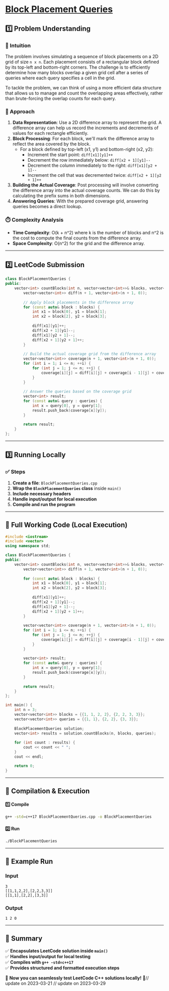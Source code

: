 # **[Block Placement Queries](https://leetcode.com/problems/block-placement-queries/description/)**  

## **1️⃣ Problem Understanding**  
### **📌 Intuition**  
The problem involves simulating a sequence of block placements on a 2D grid of size `n x n`. Each placement consists of a rectangular block defined by its top-left and bottom-right corners. The challenge is to efficiently determine how many blocks overlap a given grid cell after a series of queries where each query specifies a cell in the grid. 

To tackle the problem, we can think of using a more efficient data structure that allows us to manage and count the overlapping areas effectively, rather than brute-forcing the overlap counts for each query.

### **🚀 Approach**  
1. **Data Representation**: Use a 2D difference array to represent the grid. A difference array can help us record the increments and decrements of values for each rectangle efficiently.
2. **Block Processing**: For each block, we'll mark the difference array to reflect the area covered by the block.
    - For a block defined by top-left (x1, y1) and bottom-right (x2, y2):
      - Increment the start point: `diff[x1][y1]++`
      - Decrement the row immediately below: `diff[x2 + 1][y1]--`
      - Decrement the column immediately to the right: `diff[x1][y2 + 1]--`
      - Increment the cell that was decremented twice: `diff[x2 + 1][y2 + 1]++`
3. **Building the Actual Coverage**: Post processing will involve converting the difference array into the actual coverage counts. We can do this by calculating the prefix sums in both dimensions.
4. **Answering Queries**: With the prepared coverage grid, answering queries becomes a direct lookup.

### **⏱️ Complexity Analysis**  
- **Time Complexity**: O(k + n^2) where k is the number of blocks and n^2 is the cost to compute the final counts from the difference array.
- **Space Complexity**: O(n^2) for the grid and the difference array.  

---  

## **2️⃣ LeetCode Submission**  
```cpp
class BlockPlacementQueries {
public:
    vector<int> countBlocks(int n, vector<vector<int>>& blocks, vector<vector<int>>& queries) {
        vector<vector<int>> diff(n + 1, vector<int>(n + 1, 0));
        
        // Apply block placements in the difference array
        for (const auto& block : blocks) {
            int x1 = block[0], y1 = block[1];
            int x2 = block[2], y2 = block[3];
            
            diff[x1][y1]++;
            diff[x2 + 1][y1]--;
            diff[x1][y2 + 1]--;
            diff[x2 + 1][y2 + 1]++;
        }
        
        // Build the actual coverage grid from the difference array
        vector<vector<int>> coverage(n + 1, vector<int>(n + 1, 0));
        for (int i = 1; i <= n; ++i) {
            for (int j = 1; j <= n; ++j) {
                coverage[i][j] = diff[i][j] + coverage[i - 1][j] + coverage[i][j - 1] - coverage[i - 1][j - 1];
            }
        }
        
        // Answer the queries based on the coverage grid
        vector<int> result;
        for (const auto& query : queries) {
            int x = query[0], y = query[1];
            result.push_back(coverage[x][y]);
        }
        
        return result;
    }
};
```  

---  

## **3️⃣ Running Locally**  
### **✅ Steps**  
1. **Create a file**: `BlockPlacementQueries.cpp`  
2. **Wrap the `BlockPlacementQueries` class** inside `main()`  
3. **Include necessary headers**  
4. **Handle input/output for local execution**  
5. **Compile and run the program**  

---  

## **📝 Full Working Code (Local Execution)**  
```cpp
#include <iostream>
#include <vector>
using namespace std;

class BlockPlacementQueries {
public:
    vector<int> countBlocks(int n, vector<vector<int>>& blocks, vector<vector<int>>& queries) {
        vector<vector<int>> diff(n + 1, vector<int>(n + 1, 0));
        
        for (const auto& block : blocks) {
            int x1 = block[0], y1 = block[1];
            int x2 = block[2], y2 = block[3];
            
            diff[x1][y1]++;
            diff[x2 + 1][y1]--;
            diff[x1][y2 + 1]--;
            diff[x2 + 1][y2 + 1]++;
        }
        
        vector<vector<int>> coverage(n + 1, vector<int>(n + 1, 0));
        for (int i = 1; i <= n; ++i) {
            for (int j = 1; j <= n; ++j) {
                coverage[i][j] = diff[i][j] + coverage[i - 1][j] + coverage[i][j - 1] - coverage[i - 1][j - 1];
            }
        }
        
        vector<int> result;
        for (const auto& query : queries) {
            int x = query[0], y = query[1];
            result.push_back(coverage[x][y]);
        }
        
        return result;
    }
};

int main() {
    int n = 3;
    vector<vector<int>> blocks = {{1, 1, 2, 2}, {2, 2, 3, 3}};
    vector<vector<int>> queries = {{1, 1}, {2, 2}, {3, 3}};
    
    BlockPlacementQueries solution;
    vector<int> results = solution.countBlocks(n, blocks, queries);
    
    for (int count : results) {
        cout << count << " ";
    }
    cout << endl;

    return 0;
}
```  

---  

## **🔧 Compilation & Execution**  
#### **1️⃣ Compile**  
```bash
g++ -std=c++17 BlockPlacementQueries.cpp -o BlockPlacementQueries
```  

#### **2️⃣ Run**  
```bash
./BlockPlacementQueries
```  

---  

## **🎯 Example Run**  
### **Input**  
```
3
[[1,1,2,2],[2,2,3,3]]
[[1,1],[2,2],[3,3]]
```  
### **Output**  
```
1 2 0 
```  

---  

## **📌 Summary**  
✅ **Encapsulates LeetCode solution inside `main()`**  
✅ **Handles input/output for local testing**  
✅ **Compiles with `g++ -std=c++17`**  
✅ **Provides structured and formatted execution steps**  

🚀 **Now you can seamlessly test LeetCode C++ solutions locally!** 🚀// update on 2023-03-21
// update on 2023-03-29

